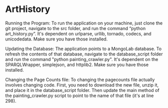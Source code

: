 ArtHistory
==========

Running the Program:
To run the application on your machine, just clone the git project, navigate to the src folder, and run the command “python art_history.py”.
It's dependent on urlparse, urllib, tornado, codecs, and unicodedata. Make sure you have those installed.

Updating the Database:
The application points to a MongoLab database. To refresh the contents of that database, navigate to the database_script folder and run the command "python painting_crawler.py".
It's dependent on the SPARQLWrapper, simplejson, and httplib2. Make sure you have those installed.

Changing the Page Counts file:
To changing the pagecounts file actually involves changing code. First, you need to download the new file, unzip it, and place it in the database_script folder. Then update the main method of the painting_crawler.py script to point to the name of that file (it's at line 298). 
